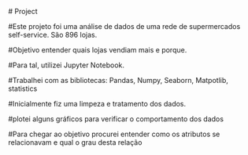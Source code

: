 <p># Project</p>
<p>#Este projeto foi uma análise de dados de uma rede de supermercados self-service. São 896 lojas.</p>
<p>#Objetivo entender quais lojas vendiam mais e porque.</p>
<p>#Para tal, utilizei Jupyter Notebook.</p>
<p>#Trabalhei com as bibliotecas: Pandas, Numpy, Seaborn, Matpotlib, statistics</p>
<p>#Inicialmente fiz uma limpeza e tratamento dos dados.</p>
<p>#plotei alguns gráficos para verificar o comportamento dos dados</p>
<p>#Para chegar ao objetivo procurei entender como os atributos se relacionavam e qual o grau desta relação</p>
